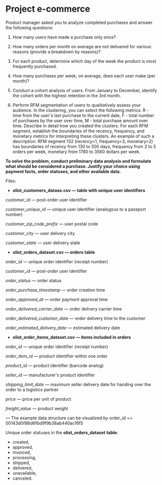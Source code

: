 # Project e-commerce

Product manager asked you to analyze completed purchases and answer the following questions:

1. How many users have made a purchase only once? 

2. How many orders per month on average are not delivered for various reasons (provide a breakdown by reasons)?

3. For each product, determine which day of the week the product is most frequently purchased.

4. How many purchases per week, on average, does each user make (per month)?

5. Conduct a cohort analysis of users. From January to December, identify the cohort with the highest retention in the 3rd month.

6. Perform RFM segmentation of users to qualitatively assess your audience. In the clustering, you can select the following metrics: R - time from the user's last purchase to the current date, F - total number of purchases by the user over time, M - total purchase amount over time. Describe in detail how you created the clusters. For each RFM segment, establish the boundaries of the recency, frequency, and monetary metrics for interpreting these clusters. An example of such a description: RFM segment 132 (recency=1, frequency=3, monetary=2) has boundaries of recency from 130 to 500 days, frequency from 2 to 5 orders per week, monetary from 1780 to 3560 dollars per week.

**To solve the problem, conduct preliminary data analysis and formulate what should be considered a purchase. Justify your choice using payment facts, order statuses, and other available data.**

Files:

* **olist_customers_datase.csv — table with unique user identifiers**

*customer_id* — post-order user identifier

*customer_unique_id* — unique user identifier (analogous to a passport number)

*customer_zip_code_prefix* — user postal code

*customer_city* — user delivery city

*customer_state* — user delivery state

* **olist_orders_dataset.csv — orders table**

*order_id* — unique order identifier (receipt number)

*customer_id* — post-order user identifier

*order_status* — order status

*order_purchase_timestamp* — order creation time

*order_approved_at* — order payment approval time

*order_delivered_carrier_date* —  order delivery carrier time

*order_delivered_customer_date* — order delivery time to the customer

*order_estimated_delivery_date* — estimated delivery date

* **olist_order_items_dataset.csv —  items included in orders**

*order_id* — unique order identifier (receipt number)

*order_item_id* — product identifier within one order

*product_id* — product identifier (barcode analog)

*seller_id* — manufacturer's product identifier

*shipping_limit_date* — maximum seller delivery date for handing over the order to a logistics partner

*price* —  price per unit of product

*freight_value* —  product weight

— The example data structure can be visualized by order_id == 00143d0f86d6fbd9f9b38ab440ac16f5

Unique order statuses in the **olist_orders_dataset table**:

* created, 
* approved, 
* invoiced, 
* processing, 
* shipped, 
* delivered, 
* unavailable, 
* canceled.
